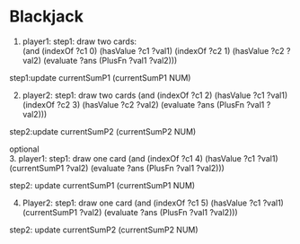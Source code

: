 # Blackjack

1. player1:
step1: draw two cards:  
(and 
(indexOf ?c1 0) 
(hasValue ?c1 ?val1) 
(indexOf ?c2 1)
(hasValue ?c2 ?val2) 
(evaluate ?ans (PlusFn ?val1 ?val2)))

step1:update currentSumP1
(currentSumP1 NUM) 

2. player2: 
step1: draw two cards
(and 
(indexOf ?c1 2) 
(hasValue ?c1 ?val1) 
(indexOf ?c2 3)
(hasValue ?c2 ?val2) 
(evaluate ?ans (PlusFn ?val1 ?val2)))

step2:update currentSumP2
(currentSumP2 NUM) 


optional  
3. player1: 
step1: draw one card
(and (indexOf ?c1 4) (hasValue ?c1 ?val1) (currentSumP1 ?val2)
     (evaluate ?ans (PlusFn ?val1 ?val2)))


step2: update currentSumP1
(currentSumP1 NUM) 

  
4. Player2: 
step1: draw one card
(and (indexOf ?c1 5) (hasValue ?c1 ?val1) (currentSumP1 ?val2)
     (evaluate ?ans (PlusFn ?val1 ?val2)))

step2: update currentSumP2
(currentSumP2 NUM) 



